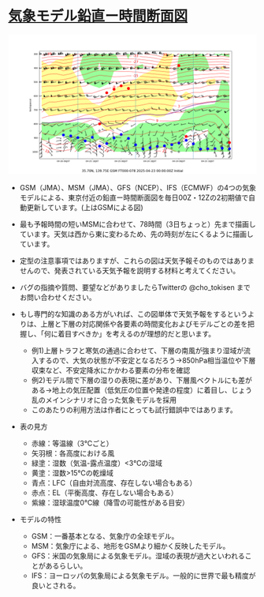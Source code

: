 # [気象モデル鉛直ー時間断面図](https://tokiyui.github.io/Danmen/)
![](gsm.png)

* GSM（JMA）、MSM（JMA）、GFS（NCEP）、IFS（ECMWF）の4つの気象モデルによる、東京付近の鉛直ー時間断面図を毎日00Z・12Zの2初期値で自動更新しています。(上はGSMによる図)
* 最も予報時間の短いMSMに合わせて、78時間（3日ちょっと）先まで描画しています。天気は西から東に変わるため、先の時刻が左にくるように描画しています。
* 定型の注意事項ではありますが、これらの図は天気予報そのものではありませんので、発表されている天気予報を説明する材料と考えてください。
* バグの指摘や質問、要望などがありましたらTwitterの @cho_tokisen までお問い合わせください。

* もし専門的な知識のある方がいれば、この図単体で天気予報をするというよりは、上層と下層の対応関係や各要素の時間変化およびモデルごとの差を把握し、「何に着目すべきか」を考えるのが理想的だと思います。
  - 例1)上層トラフと寒気の通過に合わせて、下層の南風が強まり湿域が流入するので、大気の状態が不安定となるだろう→850hPa相当温位や下層収束など、不安定降水にかかわる要素の分布を確認
  - 例2)モデル間で下層の湿りの表現に差があり、下層風ベクトルにも差がある→地上の気圧配置（低気圧の位置や発達の程度）に着目し、じょう乱のメインシナリオに合った気象モデルを採用
  - このあたりの利用方法は作者にとっても試行錯誤中ではあります。

* 表の見方
  - 赤線：等温線（3℃ごと）
  - 矢羽根：各高度における風
  - 緑塗：湿数（気温-露点温度）<3℃の湿域
  - 黄塗：湿数>15℃の乾燥域
  - 青点：LFC（自由対流高度、存在しない場合もある）
  - 赤点：EL（平衡高度、存在しない場合もある）
  - 紫線：湿球温度0℃線（降雪の可能性がある目安）

* モデルの特性
  - GSM：一番基本となる、気象庁の全球モデル。
  - MSM：気象庁による、地形をGSMより細かく反映したモデル。
  - GFS：米国の気象局による気象モデル。湿域の表現が過大といわれることがあるらしい。
  - IFS：ヨーロッパの気象局による気象モデル。一般的に世界で最も精度が良いとされる。
